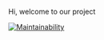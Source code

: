 Hi, welcome to our project

[![Maintainability](https://api.codeclimate.com/v1/badges/686624861fd4f1717a8c/maintainability)](https://codeclimate.com/github/Justin-Sherfey/Food_Project_Inc/maintainability)
